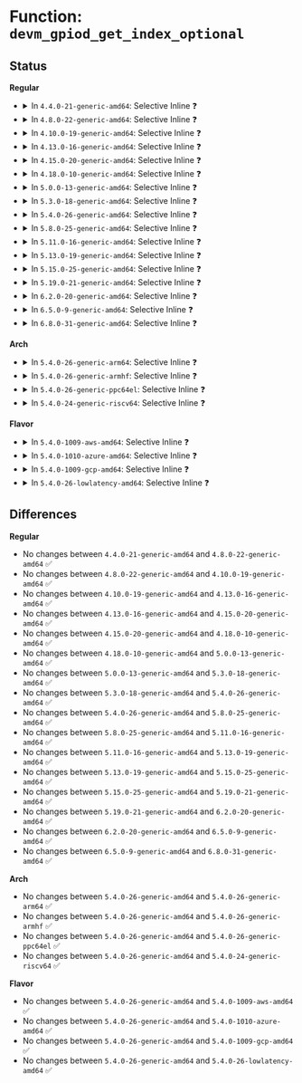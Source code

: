 # Function: <code>devm_gpiod_get_index_optional</code>

## Status
<b>Regular</b>
<ul>
<li>
<details>
<summary>In <code>4.4.0-21-generic-amd64</code>: Selective Inline ❓</summary>

```c
struct gpio_desc * devm_gpiod_get_index_optional(struct device * dev, const char * con_id, unsigned int index, enum gpiod_flags flags)
```

```json
{
  "name": "devm_gpiod_get_index_optional",
  "collision_type": "Unique Global",
  "inline_type": "Selective",
  "funcs": [
    {
      "addr": 18446744071583185520,
      "name": "devm_gpiod_get_index_optional",
      "external": true,
      "loc": "drivers/gpio/devres.c:185",
      "file": "drivers/gpio/devres.c",
      "inline": "not declared, inlined",
      "caller_inline": [
        "drivers/gpio/devres.c:devm_gpiod_get_optional"
      ],
      "caller_func": []
    }
  ],
  "symbols": [
    {
      "addr": 18446744071583185520,
      "name": "devm_gpiod_get_index_optional",
      "section": ".text",
      "bind": "STB_GLOBAL",
      "size": 39
    }
  ]
}
```
</details>
</li>
<li>
<details>
<summary>In <code>4.8.0-22-generic-amd64</code>: Selective Inline ❓</summary>

```c
struct gpio_desc * devm_gpiod_get_index_optional(struct device * dev, const char * con_id, unsigned int index, enum gpiod_flags flags)
```

```json
{
  "name": "devm_gpiod_get_index_optional",
  "collision_type": "Unique Global",
  "inline_type": "Selective",
  "funcs": [
    {
      "addr": 18446744071583486134,
      "name": "devm_gpiod_get_index_optional",
      "external": true,
      "loc": "drivers/gpio/devres.c:185",
      "file": "drivers/gpio/devres.c",
      "inline": "not declared, inlined",
      "caller_inline": [
        "drivers/gpio/devres.c:devm_gpiod_get_optional"
      ],
      "caller_func": []
    }
  ],
  "symbols": [
    {
      "addr": 18446744071583486080,
      "name": "devm_gpiod_get_index_optional",
      "section": ".text",
      "bind": "STB_GLOBAL",
      "size": 39
    }
  ]
}
```
</details>
</li>
<li>
<details>
<summary>In <code>4.10.0-19-generic-amd64</code>: Selective Inline ❓</summary>

```c
struct gpio_desc * devm_gpiod_get_index_optional(struct device * dev, const char * con_id, unsigned int index, enum gpiod_flags flags)
```

```json
{
  "name": "devm_gpiod_get_index_optional",
  "collision_type": "Unique Global",
  "inline_type": "Selective",
  "funcs": [
    {
      "addr": 18446744071583625094,
      "name": "devm_gpiod_get_index_optional",
      "external": true,
      "loc": "drivers/gpio/devres.c:185",
      "file": "drivers/gpio/devres.c",
      "inline": "not declared, inlined",
      "caller_inline": [
        "drivers/gpio/devres.c:devm_gpiod_get_optional"
      ],
      "caller_func": []
    }
  ],
  "symbols": [
    {
      "addr": 18446744071583625040,
      "name": "devm_gpiod_get_index_optional",
      "section": ".text",
      "bind": "STB_GLOBAL",
      "size": 39
    }
  ]
}
```
</details>
</li>
<li>
<details>
<summary>In <code>4.13.0-16-generic-amd64</code>: Selective Inline ❓</summary>

```c
struct gpio_desc * devm_gpiod_get_index_optional(struct device * dev, const char * con_id, unsigned int index, enum gpiod_flags flags)
```

```json
{
  "name": "devm_gpiod_get_index_optional",
  "collision_type": "Unique Global",
  "inline_type": "Selective",
  "funcs": [
    {
      "addr": 18446744071583664678,
      "name": "devm_gpiod_get_index_optional",
      "external": true,
      "loc": "drivers/gpio/devres.c:195",
      "file": "drivers/gpio/devres.c",
      "inline": "not declared, inlined",
      "caller_inline": [
        "drivers/gpio/devres.c:devm_gpiod_get_optional"
      ],
      "caller_func": []
    }
  ],
  "symbols": [
    {
      "addr": 18446744071583664624,
      "name": "devm_gpiod_get_index_optional",
      "section": ".text",
      "bind": "STB_GLOBAL",
      "size": 37
    }
  ]
}
```
</details>
</li>
<li>
<details>
<summary>In <code>4.15.0-20-generic-amd64</code>: Selective Inline ❓</summary>

```c
struct gpio_desc * devm_gpiod_get_index_optional(struct device * dev, const char * con_id, unsigned int index, enum gpiod_flags flags)
```

```json
{
  "name": "devm_gpiod_get_index_optional",
  "collision_type": "Unique Global",
  "inline_type": "Selective",
  "funcs": [
    {
      "addr": 18446744071583919382,
      "name": "devm_gpiod_get_index_optional",
      "external": true,
      "loc": "drivers/gpio/devres.c:196",
      "file": "drivers/gpio/devres.c",
      "inline": "not declared, inlined",
      "caller_inline": [
        "drivers/gpio/devres.c:devm_gpiod_get_optional"
      ],
      "caller_func": []
    }
  ],
  "symbols": [
    {
      "addr": 18446744071583919328,
      "name": "devm_gpiod_get_index_optional",
      "section": ".text",
      "bind": "STB_GLOBAL",
      "size": 37
    }
  ]
}
```
</details>
</li>
<li>
<details>
<summary>In <code>4.18.0-10-generic-amd64</code>: Selective Inline ❓</summary>

```c
struct gpio_desc * devm_gpiod_get_index_optional(struct device * dev, const char * con_id, unsigned int index, enum gpiod_flags flags)
```

```json
{
  "name": "devm_gpiod_get_index_optional",
  "collision_type": "Unique Global",
  "inline_type": "Selective",
  "funcs": [
    {
      "addr": 18446744071584112149,
      "name": "devm_gpiod_get_index_optional",
      "external": true,
      "loc": "drivers/gpio/devres.c:238",
      "file": "drivers/gpio/devres.c",
      "inline": "not declared, inlined",
      "caller_inline": [
        "drivers/gpio/devres.c:devm_gpiod_get_optional"
      ],
      "caller_func": []
    }
  ],
  "symbols": [
    {
      "addr": 18446744071584112096,
      "name": "devm_gpiod_get_index_optional",
      "section": ".text",
      "bind": "STB_GLOBAL",
      "size": 37
    }
  ]
}
```
</details>
</li>
<li>
<details>
<summary>In <code>5.0.0-13-generic-amd64</code>: Selective Inline ❓</summary>

```c
struct gpio_desc * devm_gpiod_get_index_optional(struct device * dev, const char * con_id, unsigned int index, enum gpiod_flags flags)
```

```json
{
  "name": "devm_gpiod_get_index_optional",
  "collision_type": "Unique Global",
  "inline_type": "Selective",
  "funcs": [
    {
      "addr": 18446744071584223557,
      "name": "devm_gpiod_get_index_optional",
      "external": true,
      "loc": "drivers/gpio/gpiolib-devres.c:256",
      "file": "drivers/gpio/gpiolib-devres.c",
      "inline": "not declared, inlined",
      "caller_inline": [
        "drivers/gpio/gpiolib-devres.c:devm_gpiod_get_optional"
      ],
      "caller_func": []
    }
  ],
  "symbols": [
    {
      "addr": 18446744071584223504,
      "name": "devm_gpiod_get_index_optional",
      "section": ".text",
      "bind": "STB_GLOBAL",
      "size": 37
    }
  ]
}
```
</details>
</li>
<li>
<details>
<summary>In <code>5.3.0-18-generic-amd64</code>: Selective Inline ❓</summary>

```c
struct gpio_desc * devm_gpiod_get_index_optional(struct device * dev, const char * con_id, unsigned int index, enum gpiod_flags flags)
```

```json
{
  "name": "devm_gpiod_get_index_optional",
  "collision_type": "Unique Global",
  "inline_type": "Selective",
  "funcs": [
    {
      "addr": 18446744071584413253,
      "name": "devm_gpiod_get_index_optional",
      "external": true,
      "loc": "drivers/gpio/gpiolib-devres.c:256",
      "file": "drivers/gpio/gpiolib-devres.c",
      "inline": "not declared, inlined",
      "caller_inline": [
        "drivers/gpio/gpiolib-devres.c:devm_gpiod_get_optional"
      ],
      "caller_func": [
        "drivers/tty/serial/serial_mctrl_gpio.c:mctrl_gpio_init_noauto",
        "drivers/spi/spi.c:spi_register_controller"
      ]
    }
  ],
  "symbols": [
    {
      "addr": 18446744071584413200,
      "name": "devm_gpiod_get_index_optional",
      "section": ".text",
      "bind": "STB_GLOBAL",
      "size": 37
    }
  ]
}
```
</details>
</li>
<li>
<details>
<summary>In <code>5.4.0-26-generic-amd64</code>: Selective Inline ❓</summary>

```c
struct gpio_desc * devm_gpiod_get_index_optional(struct device * dev, const char * con_id, unsigned int index, enum gpiod_flags flags)
```

```json
{
  "name": "devm_gpiod_get_index_optional",
  "collision_type": "Unique Global",
  "inline_type": "Selective",
  "funcs": [
    {
      "addr": 18446744071584549893,
      "name": "devm_gpiod_get_index_optional",
      "external": true,
      "loc": "drivers/gpio/gpiolib-devres.c:256",
      "file": "drivers/gpio/gpiolib-devres.c",
      "inline": "not declared, inlined",
      "caller_inline": [
        "drivers/gpio/gpiolib-devres.c:devm_gpiod_get_optional"
      ],
      "caller_func": [
        "drivers/tty/serial/serial_mctrl_gpio.c:mctrl_gpio_init_noauto",
        "drivers/spi/spi.c:spi_register_controller"
      ]
    }
  ],
  "symbols": [
    {
      "addr": 18446744071584549840,
      "name": "devm_gpiod_get_index_optional",
      "section": ".text",
      "bind": "STB_GLOBAL",
      "size": 37
    }
  ]
}
```
</details>
</li>
<li>
<details>
<summary>In <code>5.8.0-25-generic-amd64</code>: Selective Inline ❓</summary>

```c
struct gpio_desc * devm_gpiod_get_index_optional(struct device * dev, const char * con_id, unsigned int index, enum gpiod_flags flags)
```

```json
{
  "name": "devm_gpiod_get_index_optional",
  "collision_type": "Unique Global",
  "inline_type": "Selective",
  "funcs": [
    {
      "addr": 18446744071585224069,
      "name": "devm_gpiod_get_index_optional",
      "external": true,
      "loc": "drivers/gpio/gpiolib-devres.c:241",
      "file": "drivers/gpio/gpiolib-devres.c",
      "inline": "not declared, inlined",
      "caller_inline": [
        "drivers/gpio/gpiolib-devres.c:devm_gpiod_get_optional"
      ],
      "caller_func": [
        "drivers/tty/serial/serial_mctrl_gpio.c:mctrl_gpio_init_noauto",
        "drivers/spi/spi.c:spi_get_gpio_descs"
      ]
    }
  ],
  "symbols": [
    {
      "addr": 18446744071585222832,
      "name": "devm_gpiod_get_index_optional",
      "section": ".text",
      "bind": "STB_GLOBAL",
      "size": 37
    }
  ]
}
```
</details>
</li>
<li>
<details>
<summary>In <code>5.11.0-16-generic-amd64</code>: Selective Inline ❓</summary>

```c
struct gpio_desc * devm_gpiod_get_index_optional(struct device * dev, const char * con_id, unsigned int index, enum gpiod_flags flags)
```

```json
{
  "name": "devm_gpiod_get_index_optional",
  "collision_type": "Unique Global",
  "inline_type": "Selective",
  "funcs": [
    {
      "addr": 18446744071585372200,
      "name": "devm_gpiod_get_index_optional",
      "external": true,
      "loc": "drivers/gpio/gpiolib-devres.c:241",
      "file": "drivers/gpio/gpiolib-devres.c",
      "inline": "not declared, inlined",
      "caller_inline": [
        "drivers/gpio/gpiolib-devres.c:devm_gpiod_get_optional"
      ],
      "caller_func": [
        "drivers/tty/serial/serial_mctrl_gpio.c:mctrl_gpio_init_noauto",
        "drivers/spi/spi.c:spi_get_gpio_descs"
      ]
    }
  ],
  "symbols": [
    {
      "addr": 18446744071585371040,
      "name": "devm_gpiod_get_index_optional",
      "section": ".text",
      "bind": "STB_GLOBAL",
      "size": 37
    }
  ]
}
```
</details>
</li>
<li>
<details>
<summary>In <code>5.13.0-19-generic-amd64</code>: Selective Inline ❓</summary>

```c
struct gpio_desc * devm_gpiod_get_index_optional(struct device * dev, const char * con_id, unsigned int index, enum gpiod_flags flags)
```

```json
{
  "name": "devm_gpiod_get_index_optional",
  "collision_type": "Unique Global",
  "inline_type": "Selective",
  "funcs": [
    {
      "addr": 18446744071585256568,
      "name": "devm_gpiod_get_index_optional",
      "external": true,
      "loc": "drivers/gpio/gpiolib-devres.c:241",
      "file": "drivers/gpio/gpiolib-devres.c",
      "inline": "not declared, inlined",
      "caller_inline": [
        "drivers/gpio/gpiolib-devres.c:devm_gpiod_get_optional"
      ],
      "caller_func": [
        "drivers/tty/serial/serial_mctrl_gpio.c:mctrl_gpio_init_noauto",
        "drivers/spi/spi.c:spi_get_gpio_descs"
      ]
    }
  ],
  "symbols": [
    {
      "addr": 18446744071585255424,
      "name": "devm_gpiod_get_index_optional",
      "section": ".text",
      "bind": "STB_GLOBAL",
      "size": 34
    }
  ]
}
```
</details>
</li>
<li>
<details>
<summary>In <code>5.15.0-25-generic-amd64</code>: Selective Inline ❓</summary>

```c
struct gpio_desc * devm_gpiod_get_index_optional(struct device * dev, const char * con_id, unsigned int index, enum gpiod_flags flags)
```

```json
{
  "name": "devm_gpiod_get_index_optional",
  "collision_type": "Unique Global",
  "inline_type": "Selective",
  "funcs": [
    {
      "addr": 18446744071585712424,
      "name": "devm_gpiod_get_index_optional",
      "external": true,
      "loc": "drivers/gpio/gpiolib-devres.c:241",
      "file": "drivers/gpio/gpiolib-devres.c",
      "inline": "not declared, inlined",
      "caller_inline": [
        "drivers/gpio/gpiolib-devres.c:devm_gpiod_get_optional"
      ],
      "caller_func": [
        "drivers/tty/serial/serial_mctrl_gpio.c:mctrl_gpio_init_noauto",
        "drivers/spi/spi.c:spi_get_gpio_descs"
      ]
    }
  ],
  "symbols": [
    {
      "addr": 18446744071585711248,
      "name": "devm_gpiod_get_index_optional",
      "section": ".text",
      "bind": "STB_GLOBAL",
      "size": 34
    }
  ]
}
```
</details>
</li>
<li>
<details>
<summary>In <code>5.19.0-21-generic-amd64</code>: Selective Inline ❓</summary>

```c
struct gpio_desc * devm_gpiod_get_index_optional(struct device * dev, const char * con_id, unsigned int index, enum gpiod_flags flags)
```

```json
{
  "name": "devm_gpiod_get_index_optional",
  "collision_type": "Unique Global",
  "inline_type": "Selective",
  "funcs": [
    {
      "addr": 18446744071586881368,
      "name": "devm_gpiod_get_index_optional",
      "external": true,
      "loc": "drivers/gpio/gpiolib-devres.c:241",
      "file": "drivers/gpio/gpiolib-devres.c",
      "inline": "not declared, inlined",
      "caller_inline": [
        "drivers/gpio/gpiolib-devres.c:devm_gpiod_get_optional"
      ],
      "caller_func": [
        "drivers/tty/serial/serial_mctrl_gpio.c:mctrl_gpio_init_noauto",
        "drivers/spi/spi.c:spi_get_gpio_descs"
      ]
    }
  ],
  "symbols": [
    {
      "addr": 18446744071586880000,
      "name": "devm_gpiod_get_index_optional",
      "section": ".text",
      "bind": "STB_GLOBAL",
      "size": 46
    }
  ]
}
```
</details>
</li>
<li>
<details>
<summary>In <code>6.2.0-20-generic-amd64</code>: Selective Inline ❓</summary>

```c
struct gpio_desc * devm_gpiod_get_index_optional(struct device * dev, const char * con_id, unsigned int index, enum gpiod_flags flags)
```

```json
{
  "name": "devm_gpiod_get_index_optional",
  "collision_type": "Unique Global",
  "inline_type": "Selective",
  "funcs": [
    {
      "addr": 18446744071588031144,
      "name": "devm_gpiod_get_index_optional",
      "external": true,
      "loc": "drivers/gpio/gpiolib-devres.c:241",
      "file": "drivers/gpio/gpiolib-devres.c",
      "inline": "not declared, inlined",
      "caller_inline": [
        "drivers/gpio/gpiolib-devres.c:devm_gpiod_get_optional"
      ],
      "caller_func": [
        "drivers/tty/serial/serial_mctrl_gpio.c:mctrl_gpio_init_noauto",
        "drivers/spi/spi.c:spi_get_gpio_descs"
      ]
    }
  ],
  "symbols": [
    {
      "addr": 18446744071588029648,
      "name": "devm_gpiod_get_index_optional",
      "section": ".text",
      "bind": "STB_GLOBAL",
      "size": 46
    }
  ]
}
```
</details>
</li>
<li>
<details>
<summary>In <code>6.5.0-9-generic-amd64</code>: Selective Inline ❓</summary>

```c
struct gpio_desc * devm_gpiod_get_index_optional(struct device * dev, const char * con_id, unsigned int index, enum gpiod_flags flags)
```

```json
{
  "name": "devm_gpiod_get_index_optional",
  "collision_type": "Unique Global",
  "inline_type": "Selective",
  "funcs": [
    {
      "addr": 18446744071588305320,
      "name": "devm_gpiod_get_index_optional",
      "external": true,
      "loc": "drivers/gpio/gpiolib-devres.c:186",
      "file": "drivers/gpio/gpiolib-devres.c",
      "inline": "not declared, inlined",
      "caller_inline": [
        "drivers/gpio/gpiolib-devres.c:devm_gpiod_get_optional"
      ],
      "caller_func": [
        "drivers/tty/serial/serial_mctrl_gpio.c:mctrl_gpio_init_noauto",
        "drivers/spi/spi.c:spi_get_gpio_descs"
      ]
    }
  ],
  "symbols": [
    {
      "addr": 18446744071588303824,
      "name": "devm_gpiod_get_index_optional",
      "section": ".text",
      "bind": "STB_GLOBAL",
      "size": 46
    }
  ]
}
```
</details>
</li>
<li>
<details>
<summary>In <code>6.8.0-31-generic-amd64</code>: Selective Inline ❓</summary>

```c
struct gpio_desc * devm_gpiod_get_index_optional(struct device * dev, const char * con_id, unsigned int index, enum gpiod_flags flags)
```

```json
{
  "name": "devm_gpiod_get_index_optional",
  "collision_type": "Unique Global",
  "inline_type": "Selective",
  "funcs": [
    {
      "addr": 18446744071588598712,
      "name": "devm_gpiod_get_index_optional",
      "external": true,
      "loc": "drivers/gpio/gpiolib-devres.c:186",
      "file": "drivers/gpio/gpiolib-devres.c",
      "inline": "not declared, inlined",
      "caller_inline": [
        "drivers/gpio/gpiolib-devres.c:devm_gpiod_get_optional"
      ],
      "caller_func": [
        "drivers/tty/serial/serial_mctrl_gpio.c:mctrl_gpio_init_noauto",
        "drivers/spi/spi.c:spi_get_gpio_descs"
      ]
    }
  ],
  "symbols": [
    {
      "addr": 18446744071588597216,
      "name": "devm_gpiod_get_index_optional",
      "section": ".text",
      "bind": "STB_GLOBAL",
      "size": 46
    }
  ]
}
```
</details>
</li>
</ul>
<b>Arch</b>
<ul>
<li>
<details>
<summary>In <code>5.4.0-26-generic-arm64</code>: Selective Inline ❓</summary>

```c
struct gpio_desc * devm_gpiod_get_index_optional(struct device * dev, const char * con_id, unsigned int index, enum gpiod_flags flags)
```

```json
{
  "name": "devm_gpiod_get_index_optional",
  "collision_type": "Unique Global",
  "inline_type": "Selective",
  "funcs": [
    {
      "addr": 18446603336496737252,
      "name": "devm_gpiod_get_index_optional",
      "external": true,
      "loc": "drivers/gpio/gpiolib-devres.c:256",
      "file": "drivers/gpio/gpiolib-devres.c",
      "inline": "not declared, inlined",
      "caller_inline": [
        "drivers/gpio/gpiolib-devres.c:devm_gpiod_get_optional"
      ],
      "caller_func": [
        "drivers/tty/serial/serial_mctrl_gpio.c:mctrl_gpio_init_noauto",
        "drivers/spi/spi.c:spi_register_controller",
        "drivers/net/ethernet/smsc/smc91x.c:smc_drv_probe",
        "drivers/net/ethernet/smsc/smc91x.c:smc_drv_probe"
      ]
    }
  ],
  "symbols": [
    {
      "addr": 18446603336496737128,
      "name": "devm_gpiod_get_index_optional",
      "section": ".text",
      "bind": "STB_GLOBAL",
      "size": 88
    }
  ]
}
```
</details>
</li>
<li>
<details>
<summary>In <code>5.4.0-26-generic-armhf</code>: Selective Inline ❓</summary>

```c
struct gpio_desc * devm_gpiod_get_index_optional(struct device * dev, const char * con_id, unsigned int index, enum gpiod_flags flags)
```

```json
{
  "name": "devm_gpiod_get_index_optional",
  "collision_type": "Unique Global",
  "inline_type": "Selective",
  "funcs": [
    {
      "addr": 3230025224,
      "name": "devm_gpiod_get_index_optional",
      "external": true,
      "loc": "drivers/gpio/gpiolib-devres.c:256",
      "file": "drivers/gpio/gpiolib-devres.c",
      "inline": "not declared, inlined",
      "caller_inline": [
        "drivers/gpio/gpiolib-devres.c:devm_gpiod_get_optional"
      ],
      "caller_func": [
        "drivers/tty/serial/serial_mctrl_gpio.c:mctrl_gpio_init_noauto",
        "drivers/spi/spi.c:spi_register_controller"
      ]
    }
  ],
  "symbols": [
    {
      "addr": 3230025148,
      "name": "devm_gpiod_get_index_optional",
      "section": ".text",
      "bind": "STB_GLOBAL",
      "size": 56
    }
  ]
}
```
</details>
</li>
<li>
<details>
<summary>In <code>5.4.0-26-generic-ppc64el</code>: Selective Inline ❓</summary>

```c
struct gpio_desc * devm_gpiod_get_index_optional(struct device * dev, const char * con_id, unsigned int index, enum gpiod_flags flags)
```

```json
{
  "name": "devm_gpiod_get_index_optional",
  "collision_type": "Unique Global",
  "inline_type": "Selective",
  "funcs": [
    {
      "addr": 13835058055290828012,
      "name": "devm_gpiod_get_index_optional",
      "external": true,
      "loc": "drivers/gpio/gpiolib-devres.c:256",
      "file": "drivers/gpio/gpiolib-devres.c",
      "inline": "not declared, inlined",
      "caller_inline": [
        "drivers/gpio/gpiolib-devres.c:devm_gpiod_get_optional"
      ],
      "caller_func": [
        "drivers/tty/serial/serial_mctrl_gpio.c:mctrl_gpio_init_noauto",
        "drivers/spi/spi.c:spi_register_controller"
      ]
    }
  ],
  "symbols": [
    {
      "addr": 13835058055290827888,
      "name": "devm_gpiod_get_index_optional",
      "section": ".text",
      "bind": "STB_GLOBAL",
      "size": 96
    }
  ]
}
```
</details>
</li>
<li>
<details>
<summary>In <code>5.4.0-24-generic-riscv64</code>: Selective Inline ❓</summary>

```c
struct gpio_desc * devm_gpiod_get_index_optional(struct device * dev, const char * con_id, unsigned int index, enum gpiod_flags flags)
```

```json
{
  "name": "devm_gpiod_get_index_optional",
  "collision_type": "Unique Global",
  "inline_type": "Selective",
  "funcs": [
    {
      "addr": 18446743936275490674,
      "name": "devm_gpiod_get_index_optional",
      "external": true,
      "loc": "drivers/gpio/gpiolib-devres.c:256",
      "file": "drivers/gpio/gpiolib-devres.c",
      "inline": "not declared, inlined",
      "caller_inline": [
        "drivers/gpio/gpiolib-devres.c:devm_gpiod_get_optional"
      ],
      "caller_func": [
        "drivers/tty/serial/serial_mctrl_gpio.c:mctrl_gpio_init_noauto",
        "drivers/spi/spi.c:spi_register_controller"
      ]
    }
  ],
  "symbols": [
    {
      "addr": 18446743936275490562,
      "name": "devm_gpiod_get_index_optional",
      "section": ".text",
      "bind": "STB_GLOBAL",
      "size": 82
    }
  ]
}
```
</details>
</li>
</ul>
<b>Flavor</b>
<ul>
<li>
<details>
<summary>In <code>5.4.0-1009-aws-amd64</code>: Selective Inline ❓</summary>

```c
struct gpio_desc * devm_gpiod_get_index_optional(struct device * dev, const char * con_id, unsigned int index, enum gpiod_flags flags)
```

```json
{
  "name": "devm_gpiod_get_index_optional",
  "collision_type": "Unique Global",
  "inline_type": "Selective",
  "funcs": [
    {
      "addr": 18446744071584506821,
      "name": "devm_gpiod_get_index_optional",
      "external": true,
      "loc": "drivers/gpio/gpiolib-devres.c:256",
      "file": "drivers/gpio/gpiolib-devres.c",
      "inline": "not declared, inlined",
      "caller_inline": [
        "drivers/gpio/gpiolib-devres.c:devm_gpiod_get_optional"
      ],
      "caller_func": [
        "drivers/tty/serial/serial_mctrl_gpio.c:mctrl_gpio_init_noauto",
        "drivers/spi/spi.c:spi_register_controller"
      ]
    }
  ],
  "symbols": [
    {
      "addr": 18446744071584506768,
      "name": "devm_gpiod_get_index_optional",
      "section": ".text",
      "bind": "STB_GLOBAL",
      "size": 37
    }
  ]
}
```
</details>
</li>
<li>
<details>
<summary>In <code>5.4.0-1010-azure-amd64</code>: Selective Inline ❓</summary>

```c
struct gpio_desc * devm_gpiod_get_index_optional(struct device * dev, const char * con_id, unsigned int index, enum gpiod_flags flags)
```

```json
{
  "name": "devm_gpiod_get_index_optional",
  "collision_type": "Unique Global",
  "inline_type": "Selective",
  "funcs": [
    {
      "addr": 18446744071584444949,
      "name": "devm_gpiod_get_index_optional",
      "external": true,
      "loc": "drivers/gpio/gpiolib-devres.c:256",
      "file": "drivers/gpio/gpiolib-devres.c",
      "inline": "not declared, inlined",
      "caller_inline": [
        "drivers/gpio/gpiolib-devres.c:devm_gpiod_get_optional"
      ],
      "caller_func": [
        "drivers/tty/serial/serial_mctrl_gpio.c:mctrl_gpio_init_noauto",
        "drivers/spi/spi.c:spi_register_controller"
      ]
    }
  ],
  "symbols": [
    {
      "addr": 18446744071584444896,
      "name": "devm_gpiod_get_index_optional",
      "section": ".text",
      "bind": "STB_GLOBAL",
      "size": 37
    }
  ]
}
```
</details>
</li>
<li>
<details>
<summary>In <code>5.4.0-1009-gcp-amd64</code>: Selective Inline ❓</summary>

```c
struct gpio_desc * devm_gpiod_get_index_optional(struct device * dev, const char * con_id, unsigned int index, enum gpiod_flags flags)
```

```json
{
  "name": "devm_gpiod_get_index_optional",
  "collision_type": "Unique Global",
  "inline_type": "Selective",
  "funcs": [
    {
      "addr": 18446744071584501557,
      "name": "devm_gpiod_get_index_optional",
      "external": true,
      "loc": "drivers/gpio/gpiolib-devres.c:256",
      "file": "drivers/gpio/gpiolib-devres.c",
      "inline": "not declared, inlined",
      "caller_inline": [
        "drivers/gpio/gpiolib-devres.c:devm_gpiod_get_optional"
      ],
      "caller_func": [
        "drivers/tty/serial/serial_mctrl_gpio.c:mctrl_gpio_init_noauto",
        "drivers/spi/spi.c:spi_register_controller"
      ]
    }
  ],
  "symbols": [
    {
      "addr": 18446744071584501504,
      "name": "devm_gpiod_get_index_optional",
      "section": ".text",
      "bind": "STB_GLOBAL",
      "size": 37
    }
  ]
}
```
</details>
</li>
<li>
<details>
<summary>In <code>5.4.0-26-lowlatency-amd64</code>: Selective Inline ❓</summary>

```c
struct gpio_desc * devm_gpiod_get_index_optional(struct device * dev, const char * con_id, unsigned int index, enum gpiod_flags flags)
```

```json
{
  "name": "devm_gpiod_get_index_optional",
  "collision_type": "Unique Global",
  "inline_type": "Selective",
  "funcs": [
    {
      "addr": 18446744071584607829,
      "name": "devm_gpiod_get_index_optional",
      "external": true,
      "loc": "drivers/gpio/gpiolib-devres.c:256",
      "file": "drivers/gpio/gpiolib-devres.c",
      "inline": "not declared, inlined",
      "caller_inline": [
        "drivers/gpio/gpiolib-devres.c:devm_gpiod_get_optional"
      ],
      "caller_func": [
        "drivers/tty/serial/serial_mctrl_gpio.c:mctrl_gpio_init_noauto",
        "drivers/spi/spi.c:spi_register_controller"
      ]
    }
  ],
  "symbols": [
    {
      "addr": 18446744071584607776,
      "name": "devm_gpiod_get_index_optional",
      "section": ".text",
      "bind": "STB_GLOBAL",
      "size": 37
    }
  ]
}
```
</details>
</li>
</ul>

## Differences
<b>Regular</b>
<ul>
<li>
No changes between <code>4.4.0-21-generic-amd64</code> and <code>4.8.0-22-generic-amd64</code> ✅
</li>
<li>
No changes between <code>4.8.0-22-generic-amd64</code> and <code>4.10.0-19-generic-amd64</code> ✅
</li>
<li>
No changes between <code>4.10.0-19-generic-amd64</code> and <code>4.13.0-16-generic-amd64</code> ✅
</li>
<li>
No changes between <code>4.13.0-16-generic-amd64</code> and <code>4.15.0-20-generic-amd64</code> ✅
</li>
<li>
No changes between <code>4.15.0-20-generic-amd64</code> and <code>4.18.0-10-generic-amd64</code> ✅
</li>
<li>
No changes between <code>4.18.0-10-generic-amd64</code> and <code>5.0.0-13-generic-amd64</code> ✅
</li>
<li>
No changes between <code>5.0.0-13-generic-amd64</code> and <code>5.3.0-18-generic-amd64</code> ✅
</li>
<li>
No changes between <code>5.3.0-18-generic-amd64</code> and <code>5.4.0-26-generic-amd64</code> ✅
</li>
<li>
No changes between <code>5.4.0-26-generic-amd64</code> and <code>5.8.0-25-generic-amd64</code> ✅
</li>
<li>
No changes between <code>5.8.0-25-generic-amd64</code> and <code>5.11.0-16-generic-amd64</code> ✅
</li>
<li>
No changes between <code>5.11.0-16-generic-amd64</code> and <code>5.13.0-19-generic-amd64</code> ✅
</li>
<li>
No changes between <code>5.13.0-19-generic-amd64</code> and <code>5.15.0-25-generic-amd64</code> ✅
</li>
<li>
No changes between <code>5.15.0-25-generic-amd64</code> and <code>5.19.0-21-generic-amd64</code> ✅
</li>
<li>
No changes between <code>5.19.0-21-generic-amd64</code> and <code>6.2.0-20-generic-amd64</code> ✅
</li>
<li>
No changes between <code>6.2.0-20-generic-amd64</code> and <code>6.5.0-9-generic-amd64</code> ✅
</li>
<li>
No changes between <code>6.5.0-9-generic-amd64</code> and <code>6.8.0-31-generic-amd64</code> ✅
</li>
</ul>
<b>Arch</b>
<ul>
<li>
No changes between <code>5.4.0-26-generic-amd64</code> and <code>5.4.0-26-generic-arm64</code> ✅
</li>
<li>
No changes between <code>5.4.0-26-generic-amd64</code> and <code>5.4.0-26-generic-armhf</code> ✅
</li>
<li>
No changes between <code>5.4.0-26-generic-amd64</code> and <code>5.4.0-26-generic-ppc64el</code> ✅
</li>
<li>
No changes between <code>5.4.0-26-generic-amd64</code> and <code>5.4.0-24-generic-riscv64</code> ✅
</li>
</ul>
<b>Flavor</b>
<ul>
<li>
No changes between <code>5.4.0-26-generic-amd64</code> and <code>5.4.0-1009-aws-amd64</code> ✅
</li>
<li>
No changes between <code>5.4.0-26-generic-amd64</code> and <code>5.4.0-1010-azure-amd64</code> ✅
</li>
<li>
No changes between <code>5.4.0-26-generic-amd64</code> and <code>5.4.0-1009-gcp-amd64</code> ✅
</li>
<li>
No changes between <code>5.4.0-26-generic-amd64</code> and <code>5.4.0-26-lowlatency-amd64</code> ✅
</li>
</ul>
